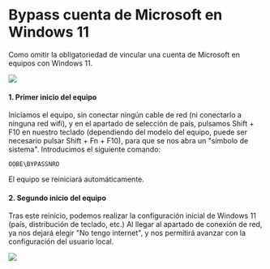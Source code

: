 # Bypass cuenta de Microsoft en Windows 11

Como omitir la obligatoriedad de vincular una cuenta de Microsoft en equipos con Windows 11.

![](https://www.edudima.com/wp-content/uploads/2024/01/1.png)

#### 1. Primer inicio del equipo

Iniciamos el equipo, sin conectar ningún cable de red (ni conectarlo a ninguna red wifi), y en el apartado de selección de país, pulsamos Shift + F10 en nuestro teclado (dependiendo del modelo del equipo, puede ser necesario pulsar Shift + Fn + F10), para que se nos abra un "símbolo de sistema". Introducimos el siguiente comando:

`OOBE\BYPASSNRO`

El equipo se reiniciará automáticamente.

#### 2. Segundo inicio del equipo

Tras este reinicio, podemos realizar la configuración inicial de Windows 11 (país, distribución de teclado, etc.) 
Al llegar al apartado de conexión de red, ya nos dejará elegir "No tengo internet", y nos permitirá avanzar con la configuración del usuario local.

![](https://www.edudima.com/wp-content/uploads/2024/01/2.png)


